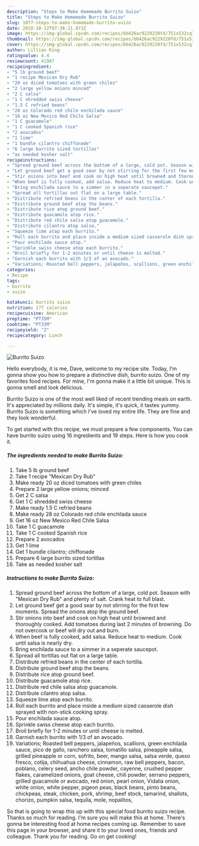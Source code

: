 ```yaml
---
description: "Steps to Make Homemade Burrito Suizo"
title: "Steps to Make Homemade Burrito Suizo"
slug: 1077-steps-to-make-homemade-burrito-suizo
date: 2020-10-12T07:36:21.873Z
image: https://img-global.cpcdn.com/recipes/bb426ac9229220fd/751x532cq70/burrito-suizo-recipe-main-photo.jpg
thumbnail: https://img-global.cpcdn.com/recipes/bb426ac9229220fd/751x532cq70/burrito-suizo-recipe-main-photo.jpg
cover: https://img-global.cpcdn.com/recipes/bb426ac9229220fd/751x532cq70/burrito-suizo-recipe-main-photo.jpg
author: Lillian King
ratingvalue: 4.4
reviewcount: 41947
recipeingredient:
- "5 lb ground beef"
- "1 recipe Mexican Dry Rub"
- "20 oz diced tomatoes with green chiles"
- "2 large yellow onions minced"
- "2 C salsa"
- "1 C shredded swiss cheese"
- "1.5 C refried beans"
- "28 oz Colorado red chile enchilada sauce"
- "16 oz New Mexico Red Chile Salsa"
- "1 C guacamole"
- "1 C cooked Spanish rice"
- "2 avocados"
- "1 lime"
- "1 bundle cilantro chiffonade"
- "6 large burrito sized tortillas"
- "as needed kosher salt"
recipeinstructions:
- "Spread ground beef across the bottom of a large, cold pot. Season with &#34;Mexican Dry Rub&#34; and plenty of salt. Crank heat to full blast."
- "Let ground beef get a good sear by not stirring for the first few moments. Spread the onions atop the ground beef."
- "Stir onions into beef and cook on high heat until browned and thoroughly cooked. Add tomatoes during last 2 minutes of browning. Do not overcook or beef will dry out and burn."
- "When beef is fully cooked, add salsa. Reduce heat to medium. Cook until salsa is nearly dry."
- "Bring enchilada sauce to a simmer in a seperate saucepot."
- "Spread all tortillas out flat on a large table."
- "Distribute refried beans in the center of each tortilla."
- "Distribute ground beef atop the beans."
- "Distribute rice atop ground beef."
- "Distribute guacamole atop rice."
- "Distribute red chile salsa atop guacamole."
- "Distribute cilantro atop salsa."
- "Squeeze lime atop each burrito."
- "Roll each burrito and place inside a medium sized casserole dish sprayed with non-stick cooking spray."
- "Pour enchilada sauce atop."
- "Sprinkle swiss cheese atop each burrito."
- "Broil briefly for 1-2 minutes or until cheese is melted."
- "Garnish each burrito with 1/3 of an avocado."
- "Variations; Roasted bell peppers, jalapeños, scallions, green enchilada sauce, pico de gallo, ranchero salsa, tomatillo salsa, pineapple salsa, grilled pineapple or corn, sofrito, beer, mango salsa, salsa verde, queso fresco, cotija, chihuahua cheese, cinnamon, raw bell peppers, bacon, poblano, celery seed, ancho chile powder, cayenne, crushed pepper flakes, caramelized onions, goat cheese, chili powder, serrano peppers, grilled guacamole or avocado, red onion, pearl onion, Vidalia onion, white onion, white pepper, pigeon peas, black beans, pinto beans, chickpeas, steak, chicken, pork, shrimp, beef stock, tamarind, shallots, chorizo, pumpkin salsa, tequila, mole, nopalitos,"
categories:
- Recipe
tags:
- burrito
- suizo

katakunci: burrito suizo 
nutrition: 177 calories
recipecuisine: American
preptime: "PT35M"
cooktime: "PT33M"
recipeyield: "2"
recipecategory: Lunch

---
```



![Burrito Suizo](https://img-global.cpcdn.com/recipes/bb426ac9229220fd/751x532cq70/burrito-suizo-recipe-main-photo.jpg)

Hello everybody, it is me, Dave, welcome to my recipe site. Today, I'm gonna show you how to prepare a distinctive dish, burrito suizo. One of my favorites food recipes. For mine, I'm gonna make it a little bit unique. This is gonna smell and look delicious.



Burrito Suizo is one of the most well liked of recent trending meals on earth. It's appreciated by millions daily. It's simple, it's quick, it tastes yummy. Burrito Suizo is something which I've loved my entire life. They are fine and they look wonderful.


To get started with this recipe, we must prepare a few components. You can have burrito suizo using 16 ingredients and 19 steps. Here is how you cook it.

<!--inarticleads1-->

##### The ingredients needed to make Burrito Suizo:

1. Take 5 lb ground beef
1. Take 1 recipe &#34;Mexican Dry Rub&#34;
1. Make ready 20 oz diced tomatoes with green chiles
1. Prepare 2 large yellow onions; minced
1. Get 2 C salsa
1. Get 1 C shredded swiss cheese
1. Make ready 1.5 C refried beans
1. Make ready 28 oz Colorado red chile enchilada sauce
1. Get 16 oz New Mexico Red Chile Salsa
1. Take 1 C guacamole
1. Take 1 C cooked Spanish rice
1. Prepare 2 avocados
1. Get 1 lime
1. Get 1 bundle cilantro; chiffonade
1. Prepare 6 large burrito sized tortillas
1. Take as needed kosher salt




<!--inarticleads2-->

##### Instructions to make Burrito Suizo:

1. Spread ground beef across the bottom of a large, cold pot. Season with &#34;Mexican Dry Rub&#34; and plenty of salt. Crank heat to full blast.
1. Let ground beef get a good sear by not stirring for the first few moments. Spread the onions atop the ground beef.
1. Stir onions into beef and cook on high heat until browned and thoroughly cooked. Add tomatoes during last 2 minutes of browning. Do not overcook or beef will dry out and burn.
1. When beef is fully cooked, add salsa. Reduce heat to medium. Cook until salsa is nearly dry.
1. Bring enchilada sauce to a simmer in a seperate saucepot.
1. Spread all tortillas out flat on a large table.
1. Distribute refried beans in the center of each tortilla.
1. Distribute ground beef atop the beans.
1. Distribute rice atop ground beef.
1. Distribute guacamole atop rice.
1. Distribute red chile salsa atop guacamole.
1. Distribute cilantro atop salsa.
1. Squeeze lime atop each burrito.
1. Roll each burrito and place inside a medium sized casserole dish sprayed with non-stick cooking spray.
1. Pour enchilada sauce atop.
1. Sprinkle swiss cheese atop each burrito.
1. Broil briefly for 1-2 minutes or until cheese is melted.
1. Garnish each burrito with 1/3 of an avocado.
1. Variations; Roasted bell peppers, jalapeños, scallions, green enchilada sauce, pico de gallo, ranchero salsa, tomatillo salsa, pineapple salsa, grilled pineapple or corn, sofrito, beer, mango salsa, salsa verde, queso fresco, cotija, chihuahua cheese, cinnamon, raw bell peppers, bacon, poblano, celery seed, ancho chile powder, cayenne, crushed pepper flakes, caramelized onions, goat cheese, chili powder, serrano peppers, grilled guacamole or avocado, red onion, pearl onion, Vidalia onion, white onion, white pepper, pigeon peas, black beans, pinto beans, chickpeas, steak, chicken, pork, shrimp, beef stock, tamarind, shallots, chorizo, pumpkin salsa, tequila, mole, nopalitos,




So that is going to wrap this up with this special food burrito suizo recipe. Thanks so much for reading. I'm sure you will make this at home. There's gonna be interesting food at home recipes coming up. Remember to save this page in your browser, and share it to your loved ones, friends and colleague. Thank you for reading. Go on get cooking!
